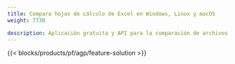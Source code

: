 ```yaml
---
title: Compara hojas de cálculo de Excel en Windows, Linux y macOS 
weight: 7730

description: Aplicación gratuita y API para la comparación de archivos Excel XLS, XLSX, CSV, TSV, ODS, SXC y FODS
---
```

{{< blocks/products/pf/agp/feature-solution >}} 

